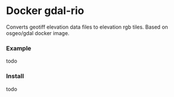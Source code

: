 # Docker gdal-rio

Converts geotiff elevation data files to elevation rgb tiles. Based on osgeo/gdal docker image.

### Example

todo

### Install

todo
